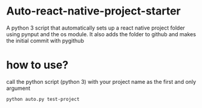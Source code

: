 # Auto-react-native-project-starter

A python 3 script that automatically sets up a react native project folder using pynput and the os module. It also adds the folder to github and makes the initial commit with pygithub


# how to use?

call the python script (python 3) with your project name as the first and only argument
```
python auto.py test-project
```
